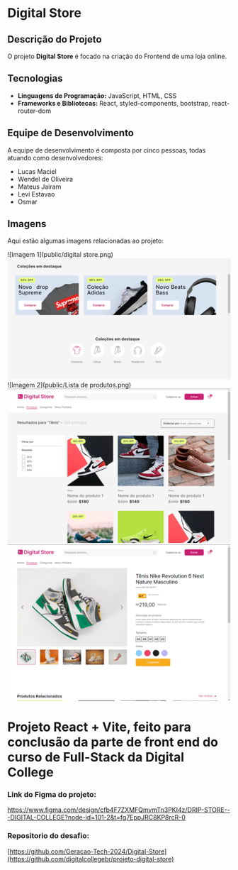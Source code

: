 
# Digital Store

## Descrição do Projeto

O projeto **Digital Store** é focado na criação do Frontend de uma loja online.

## Tecnologias

- **Linguagens de Programação:** JavaScript, HTML, CSS
- **Frameworks e Bibliotecas:** React, styled-components, bootstrap, react-router-dom

## Equipe de Desenvolvimento

A equipe de desenvolvimento é composta por cinco pessoas, todas atuando como desenvolvedores:

- Lucas Maciel
- Wendel de Oliveira
- Mateus Jairam
- Levi Estavao
- Osmar

## Imagens

Aqui estão algumas imagens relacionadas ao projeto:

![Imagem 1](public/digital store.png)
![Imagem 3](public/Coleções.png)
![Imagem 2](public/Lista de produtos.png)
![Imagem 5](public/Produtos.png)
![Imagem 4](public/Produto.png)


# Projeto React + Vite, feito para conclusão da parte de front end do curso de Full-Stack da Digital College

### Link do Figma do projeto: 
 https://www.figma.com/design/cfb4F7ZXMFQmvmTn3PKI4z/DRIP-STORE---DIGITAL-COLLEGE?node-id=101-2&t=fg7EppJRC8KP8rcR-0
### Repositorio do desafio: 
 [https://github.com/Geracao-Tech-2024/Digital-Store](https://github.com/digitalcollegebr/projeto-digital-store)
